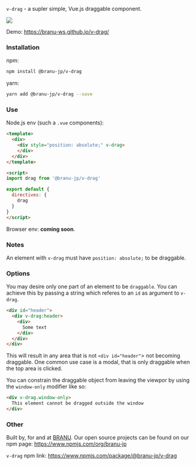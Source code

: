 `v-drag` - a supler simple, Vue.js draggable component.

![](http://g.recordit.co/bMTaLKJUvp.gif)

Demo: https://branu-ws.github.io/v-drag/

### Installation

npm:
```bash
npm install @branu-jp/v-drag
```

yarn:
```bash
yarn add @branu-jp/v-drag --save
```

### Use

Node.js env (such a `.vue` components):

```html
<template>
  <div>
    <div style="position: absolute;" v-drag>
    </div>
  </div>
</template>

<script>
import drag from '@branu-jp/v-drag'

export default {
  directives: {
    drag
  }
}
</script>
```

Browser env: __coming soon__.


### Notes

An element with `v-drag` must have `position: absolute;` to be draggable.

### Options

You may desire only one part of an element to be `draggable`. You can achieve this by passing a string which referes to an `id` as argument to `v-drag`.

```html
<div id="header">
  <div v-drag:header>
    <div>
      Some text
    </div>
  </div>
</div>
```

This will result in any area that is not `<div id="header"`> not becoming draggable. One common use case is a modal, that is only draggable when the top area is clicked.

You can constrain the draggable object from leaving the viewpor by using the `window-only` modifier like so:

```html
<div v-drag.window-only>
  This element cannot be dragged outside the window
</div>
```

### Other

Built by, for and at [BRANU](http://branu.jp/). Our open source projects can be found on our npm page: https://www.npmjs.com/org/branu-jp

`v-drag` npm link: https://www.npmjs.com/package/@branu-jp/v-drag
